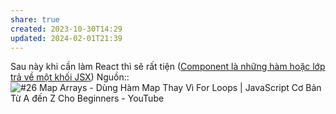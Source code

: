 ```yaml
---
share: true
created: 2023-10-30T14:29
updated: 2024-02-01T21:39
---
```


Sau này khi cần làm React thì sẽ rất tiện ([Component là những hàm hoặc lớp trả về một khối JSX](../../../../Web/Framework/Component,%20render/Component%20l%C3%A0%20nh%E1%BB%AFng%20h%C3%A0m%20ho%E1%BA%B7c%20l%E1%BB%9Bp%20tr%E1%BA%A3%20v%E1%BB%81%20m%E1%BB%99t%20kh%E1%BB%91i%20JSX.md)) 
Nguồn:: ![#26 Map Arrays - Dùng Hàm Map Thay Vì For Loops | JavaScript Cơ Bản Từ A đến Z Cho Beginners - YouTube](https://youtu.be/2oyyugWmGMk?si=D2Z6kXOTWegDLElg&t=460)